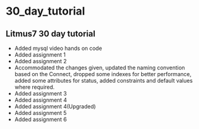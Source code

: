 # 30_day_tutorial
Litmus7 30 day tutorial
-----------------------

- Added mysql video hands on code
- Added assignment 1
- Added assignment 2
- Accommodated the changes given, updated the naming convention based on the Connect, dropped some indexes for better performance, added some attributes for status, added constraints and default values where required.
- Added assignment 3
- Added assignment 4
- Added assignment 4(Upgraded)
- Added assignment 5
- Added assignment 6

